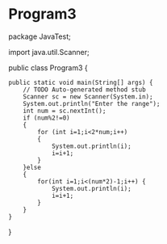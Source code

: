 # Program3

package JavaTest;

import java.util.Scanner;

public class Program3 {

	public static void main(String[] args) {
		// TODO Auto-generated method stub
		Scanner sc = new Scanner(System.in);
		System.out.println("Enter the range");
		int num = sc.nextInt();
		if (num%2!=0) 
		{
			for (int i=1;i<2*num;i++) 
			{
				System.out.println(i);
				i=i+1;
			}
		}else 
		{
			for(int i=1;i<(num*2)-1;i++) {
				System.out.println(i);
				i=i+1;
			}
		}
	}

}
